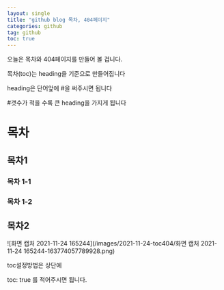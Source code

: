 ```yaml
---
layout: single
title: "github blog 목차, 404페이지"
categories: github
tag: github
toc: true
---
```


오늘은 목차와 404페이지를 만들어 볼 겁니다.



목차(toc)는 heading을 기준으로 만들어집니다

heading은 단어앞에 #을 써주시면 됩니다

#갯수가 적을 수록 큰 heading을 가지게 됩니다

# 목차

## 목차1

### 목차 1-1

### 목차 1-2

## 목차2



![화면 캡처 2021-11-24 165244](/images/2021-11-24-toc404/화면 캡처 2021-11-24 165244-163774057789928.png)

toc설정방법은 상단에

toc: true 를 적어주시면 됩니다.

